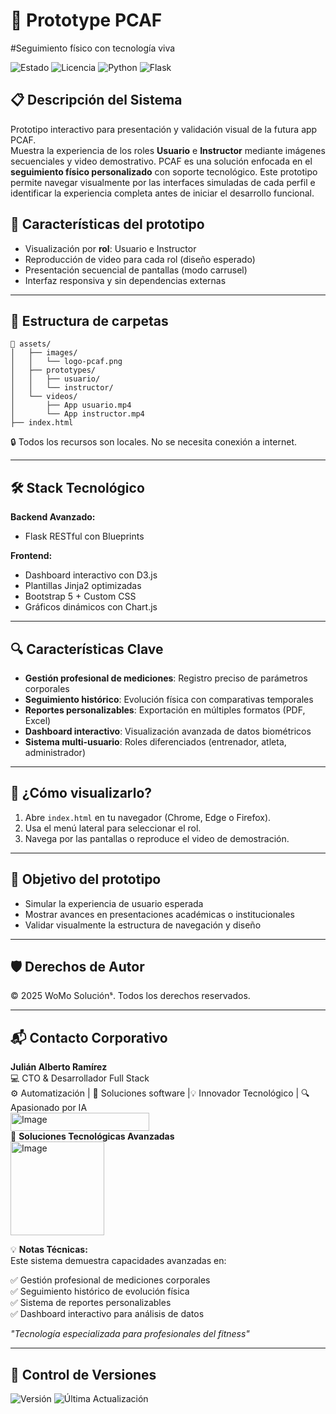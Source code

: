 # 🚀 Prototype PCAF
#Seguimiento físico con tecnología viva

![Estado](https://img.shields.io/badge/🚀_En_Desarrollo-active-orange) 
![Licencia](https://img.shields.io/badge/Licencia-🔒_Privada-red)
![Python](https://img.shields.io/badge/Python-3776AB?logo=python&logoColor=white)
![Flask](https://img.shields.io/badge/Flask-000000?logo=flask&logoColor=white)

## 📋 Descripción del Sistema
Prototipo interactivo para presentación y validación visual de la futura app PCAF.  
Muestra la experiencia de los roles **Usuario** e **Instructor** mediante imágenes secuenciales y video demostrativo.
PCAF es una solución enfocada en el **seguimiento físico personalizado** con soporte tecnológico. Este prototipo permite navegar visualmente por las interfaces simuladas de cada perfil e identificar la experiencia completa antes de iniciar el desarrollo funcional.

## 🚀 Características del prototipo

- Visualización por **rol**: Usuario e Instructor  
- Reproducción de video para cada rol (diseño esperado)  
- Presentación secuencial de pantallas (modo carrusel)  
- Interfaz responsiva y sin dependencias externas  

---

## 📂 Estructura de carpetas

```
📁 assets/
│   ├── images/
│   │   └── logo-pcaf.png
│   ├── prototypes/
│   │   ├── usuario/
│   │   └── instructor/
│   └── videos/
│       ├── App usuario.mp4
│       └── App instructor.mp4
├── index.html
```

🔒 Todos los recursos son locales. No se necesita conexión a internet.

---

## 🛠 Stack Tecnológico

**Backend Avanzado:**
- Flask RESTful con Blueprints

**Frontend:**
- Dashboard interactivo con D3.js  
- Plantillas Jinja2 optimizadas  
- Bootstrap 5 + Custom CSS  
- Gráficos dinámicos con Chart.js  

---

## 🔍 Características Clave

- **Gestión profesional de mediciones**: Registro preciso de parámetros corporales  
- **Seguimiento histórico**: Evolución física con comparativas temporales  
- **Reportes personalizables**: Exportación en múltiples formatos (PDF, Excel)  
- **Dashboard interactivo**: Visualización avanzada de datos biométricos  
- **Sistema multi-usuario**: Roles diferenciados (entrenador, atleta, administrador)  

---

## 👀 ¿Cómo visualizarlo?

1. Abre `index.html` en tu navegador (Chrome, Edge o Firefox).  
2. Usa el menú lateral para seleccionar el rol.  
3. Navega por las pantallas o reproduce el video de demostración.  

---

## 🧠 Objetivo del prototipo

- Simular la experiencia de usuario esperada  
- Mostrar avances en presentaciones académicas o institucionales  
- Validar visualmente la estructura de navegación y diseño  

---

## 🛡️ Derechos de Autor

© 2025 WoMo Soluciónˢ. Todos los derechos reservados.

---

## 📬 Contacto Corporativo

**Julián Alberto Ramírez**  
💻 CTO & Desarrollador Full Stack  
⚙️ Automatización | 🧩 Soluciones software |💡 Innovador Tecnológico | 🔍 Apasionado por IA  
<img width="222" height="29" alt="Image" src="https://github.com/user-attachments/assets/24519130-f605-4762-a4f2-374c450f2b64" />  
🏢 **Soluciones Tecnológicas Avanzadas**  
<img width="150" height="150" alt="Image" src="https://github.com/user-attachments/assets/09c23a95-e483-452e-880f-e7c90c222014" />  

💡 **Notas Técnicas:**  
Este sistema demuestra capacidades avanzadas en:  

✅ Gestión profesional de mediciones corporales  
✅ Seguimiento histórico de evolución física  
✅ Sistema de reportes personalizables  
✅ Dashboard interactivo para análisis de datos  

_"Tecnología especializada para profesionales del fitness"_

---

## 📅 Control de Versiones

 ![Versión](https://img.shields.io/badge/Versión-1.3.0-blue)  ![Última Actualización](https://img.shields.io/badge/Actualizado-Abr_2025-green)
